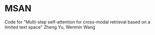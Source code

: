 # MSAN

Code for "Multi-step self-attention for cross-modal retrieval based on a limited text space" Zheng Yu, Wenmin Wang
